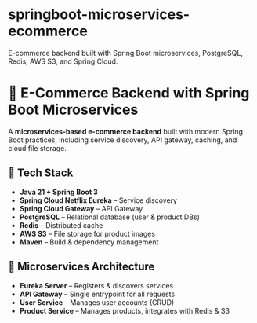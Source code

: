# springboot-microservices-ecommerce
E-commerce backend built with Spring Boot microservices, PostgreSQL, Redis, AWS S3, and Spring Cloud.

# 🛒 E-Commerce Backend with Spring Boot Microservices

A **microservices-based e-commerce backend** built with modern Spring Boot practices, including service discovery, API gateway, caching, and cloud file storage.

## 🚀 Tech Stack
- **Java 21 + Spring Boot 3**
- **Spring Cloud Netflix Eureka** – Service discovery
- **Spring Cloud Gateway** – API Gateway
- **PostgreSQL** – Relational database (user & product DBs)
- **Redis** – Distributed cache
- **AWS S3** – File storage for product images
- **Maven** – Build & dependency management

## 🧩 Microservices Architecture
- **Eureka Server** – Registers & discovers services
- **API Gateway** – Single entrypoint for all requests
- **User Service** – Manages user accounts (CRUD)
- **Product Service** – Manages products, integrates with Redis & S3

